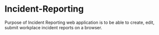 # Incident-Reporting

Purpose of Incident Reporting web application is to be able to create, edit, submit workplace incident reports on a browser.





